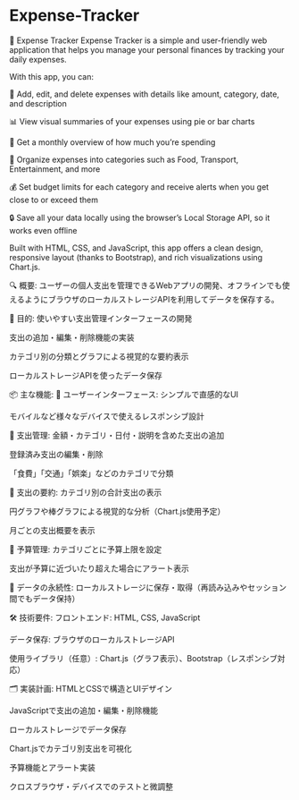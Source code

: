 # Expense-Tracker
📘 Expense Tracker
Expense Tracker is a simple and user-friendly web application that helps you manage your personal finances by tracking your daily expenses.

With this app, you can:

💸 Add, edit, and delete expenses with details like amount, category, date, and description

📊 View visual summaries of your expenses using pie or bar charts

📅 Get a monthly overview of how much you’re spending

🧾 Organize expenses into categories such as Food, Transport, Entertainment, and more

💰 Set budget limits for each category and receive alerts when you get close to or exceed them

🔒 Save all your data locally using the browser’s Local Storage API, so it works even offline

Built with HTML, CSS, and JavaScript, this app offers a clean design, responsive layout (thanks to Bootstrap), and rich visualizations using Chart.js.



🔍 概要:
ユーザーの個人支出を管理できるWebアプリの開発、オフラインでも使えるようにブラウザのローカルストレージAPIを利用してデータを保存する。

🎯 目的:
使いやすい支出管理インターフェースの開発

支出の追加・編集・削除機能の実装

カテゴリ別の分類とグラフによる視覚的な要約表示

ローカルストレージAPIを使ったデータ保存

📦 主な機能:
🔹 ユーザーインターフェース:
シンプルで直感的なUI

モバイルなど様々なデバイスで使えるレスポンシブ設計

🔹 支出管理:
金額・カテゴリ・日付・説明を含めた支出の追加

登録済み支出の編集・削除

「食費」「交通」「娯楽」などのカテゴリで分類

🔹 支出の要約:
カテゴリ別の合計支出の表示

円グラフや棒グラフによる視覚的な分析（Chart.js使用予定）

月ごとの支出概要を表示

🔹 予算管理:
カテゴリごとに予算上限を設定

支出が予算に近づいたり超えた場合にアラート表示

🔹 データの永続性:
ローカルストレージに保存・取得（再読み込みやセッション間でもデータ保持）

🛠 技術要件:
フロントエンド: HTML, CSS, JavaScript

データ保存: ブラウザのローカルストレージAPI

使用ライブラリ（任意）: Chart.js（グラフ表示）、Bootstrap（レスポンシブ対応）

🗂 実装計画:
HTMLとCSSで構造とUIデザイン

JavaScriptで支出の追加・編集・削除機能

ローカルストレージでデータ保存

Chart.jsでカテゴリ別支出を可視化

予算機能とアラート実装

クロスブラウザ・デバイスでのテストと微調整

